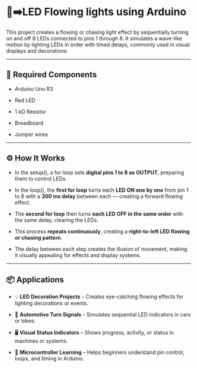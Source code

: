 # 🌈➡️LED Flowing lights using Arduino

This project creates a flowing or chasing light effect by sequentially turning on and off 8 LEDs connected to pins 1 through 8. It simulates a wave-like motion by lighting LEDs in order with timed delays, commonly used in visual displays and decorations.

---

## 🔧 Required Components

- Arduino Uno R3

- Red LED

- 1 kΩ Resistor

- Breadboard

- Jumper wires

---

## ⚙️ How It Works

- In the setup(), a for loop sets **digital pins 1 to 8 as OUTPUT**, preparing them to control LEDs.

- In the loop(), the **first for loop** turns each **LED ON one by one** from pin 1 to 8 with a **300 ms delay** between each — creating a forward flowing effect.

- The **second for loop** then turns **each LED OFF in the same order** with the same delay, clearing the LEDs.

- This process **repeats continuously**, creating a **right-to-left LED flowing or chasing pattern**.

- The delay between each step creates the illusion of movement, making it visually appealing for effects and display systems.

---

## 📦 Applications

- 💡 **LED Decoration Projects** – Creates eye-catching flowing effects for lighting decorations or events.

- 🚗 **Automotive Turn Signals** – Simulates sequential LED indicators in cars or bikes.

- 🖥️ **Visual Status Indicators** – Shows progress, activity, or status in machines or systems.

- 🧠 **Microcontroller Learning** – Helps beginners understand pin control, loops, and timing in Arduino.

